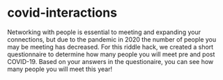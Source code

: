 # covid-interactions

Networking with people is essential to meeting and expanding your connections, but due to the pandemic in 2020 the number of people you may be meeting has decreased.  For this riddle hack, we created a short questionnaire to determine how many people you will meet pre and post COVID-19.  Based on your answers in the questionaire, you can see how many people you will meet this year!

